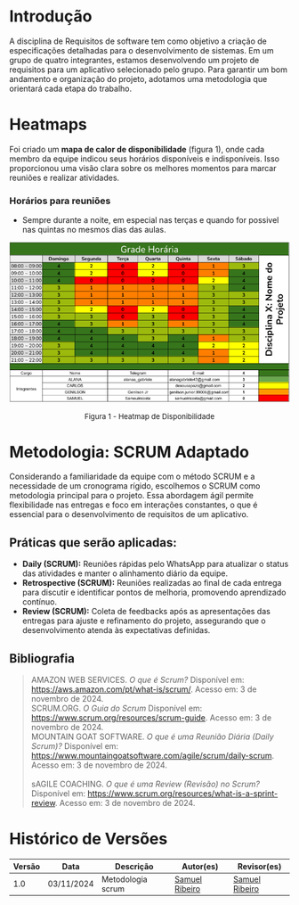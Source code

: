 # Introdução

A disciplina de Requisitos de software tem como objetivo a criação de especificações detalhadas para o desenvolvimento de sistemas. Em um grupo de quatro integrantes, estamos desenvolvendo um projeto de requisitos para um aplicativo selecionado pelo grupo. Para garantir um bom andamento e organização do projeto, adotamos uma metodologia que orientará cada etapa do trabalho.

# Heatmaps

Foi criado um **mapa de calor de disponibilidade** (figura 1), onde cada membro da equipe indicou seus horários disponíveis e indisponíveis. Isso proporcionou uma visão clara sobre os melhores momentos para marcar reuniões e realizar atividades.

### Horários para reuniões

<ul> 
<li> Sempre durante a noite, em especial nas terças e quando for possivel nas quintas no mesmos dias das aulas.</li>
</ul>

![Descrição da imagem](imagens/heatmap.png)

<font size="2"><p style="text-align: center"> Figura 1 - Heatmap de Disponibilidade </p></font>

# Metodologia: SCRUM Adaptado

Considerando a familiaridade da equipe com o método SCRUM e a necessidade de um cronograma rígido, escolhemos o SCRUM como metodologia principal para o projeto. Essa abordagem ágil permite flexibilidade nas entregas e foco em interações constantes, o que é essencial para o desenvolvimento de requisitos de um aplicativo.

## Práticas que serão aplicadas:

- **Daily (SCRUM):** Reuniões rápidas pelo WhatsApp para atualizar o status das atividades e manter o alinhamento diário da equipe.
- **Retrospective (SCRUM):** Reuniões realizadas ao final de cada entrega para discutir e identificar pontos de melhoria, promovendo aprendizado contínuo.
- **Review (SCRUM):** Coleta de feedbacks após as apresentações das entregas para ajuste e refinamento do projeto, assegurando que o desenvolvimento atenda às expectativas definidas.

## Bibliografia

> AMAZON WEB SERVICES. _O que é Scrum?_ Disponível em: <https://aws.amazon.com/pt/what-is/scrum/>. Acesso em: 3 de novembro de 2024. <br>
> SCRUM.ORG. _O Guia do Scrum_ Disponível em: <https://www.scrum.org/resources/scrum-guide>. Acesso em: 3 de novembro de 2024. <br>
> MOUNTAIN GOAT SOFTWARE. _O que é uma Reunião Diária (Daily Scrum)?_ Disponível em: <https://www.mountaingoatsoftware.com/agile/scrum/daily-scrum>. Acesso em: 3 de novembro de 2024.<br>  
> sAGILE COACHING. _O que é uma Review (Revisão) no Scrum?_ Disponível em: <https://www.scrum.org/resources/what-is-a-sprint-review>. Acesso em: 3 de novembro de 2024.<br>

# Histórico de Versões

| Versão |    Data    | Descrição         | Autor(es)                                          | Revisor(es)                                        |
| ------ | :--------: | ----------------- | -------------------------------------------------- | -------------------------------------------------- |
| 1.0    | 03/11/2024 | Metodologia scrum | [Samuel Ribeiro](https://github.com/SamuelRicosta) | [Samuel Ribeiro](https://github.com/SamuelRicosta) |
